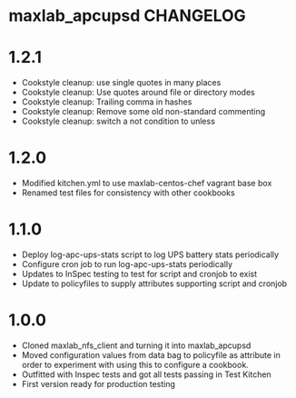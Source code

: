 # maxlab_apcupsd CHANGELOG

# 1.2.1

* Cookstyle cleanup: use single quotes in many places
* Cookstyle cleanup: Use quotes around file or directory modes
* Cookstyle cleanup: Trailing comma in hashes
* Cookstyle cleanup: Remove some old non-standard commenting
* Cookstyle cleanup: switch a not condition to unless

# 1.2.0

* Modified kitchen.yml to use maxlab-centos-chef vagrant base box
* Renamed test files for consistency with other cookbooks

# 1.1.0

* Deploy log-apc-ups-stats script to log UPS battery stats periodically
* Configure cron job to run log-apc-ups-stats periodically
* Updates to InSpec testing to test for script and cronjob to exist
* Update to policyfiles to supply attributes supporting script and cronjob

# 1.0.0

* Cloned maxlab_nfs_client and turning it into maxlab_apcupsd
* Moved configuration values from data bag to policyfile as attribute in order to experiment with using this to configure a cookbook.
* Outfitted with Inspec tests and got all tests passing in Test Kitchen
* First version ready for production testing

